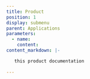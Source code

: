```yaml
---
title: Product
position: 1
display: submenu
parent: Applications
parameters:
  - name:
    content:
content_markdown: |-

   this product documentation
   
---
```





